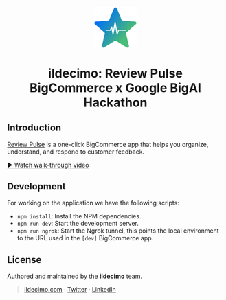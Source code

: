 <p align="center">
  <img alt="Review Pulse" src="public/images/logo.webp" width="100">
</p>

<h1 align="center">ildecimo: Review Pulse <br />BigCommerce x Google BigAI Hackathon</h1>

## Introduction

[Review Pulse](https://reviewpulse.ildecimo.com/) is a one-click BigCommerce app that helps you organize, understand, and respond to customer feedback.

[▶️ Watch walk-through video](https://www.youtube.com/watch?v=qG-rhnudhaw)

## Development

For working on the application we have the following scripts:

- `npm install`: Install the NPM dependencies.
- `npm run dev`: Start the development server.
- `npm run ngrok`: Start the Ngrok tunnel, this points the local environment to the URL used in the `[dev]` BigCommerce app.

## License

Authored and maintained by the **ildecimo** team.

> [ildecimo.com](https://www.ildecimo.com/) · [Twitter](https://twitter.com/ildecimo_web3) · [LinkedIn](https://www.linkedin.com/company/ildecimo)

